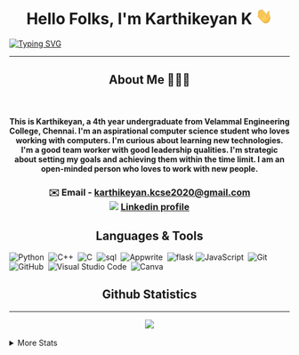 <h1 align="center">Hello Folks, I'm Karthikeyan K <img src="wave.gif" height = "30px" width="30px"></h1>

[![Typing SVG](https://readme-typing-svg.demolab.com/?font=Fira+Code&size=32&pause=1000&color=F7F7F7&center=true&vCenter=true&width=1080&height=80&lines=Student+%F0%9F%91%A8%E2%80%8D%F0%9F%8E%93;Engineer+%F0%9F%A7%91%E2%80%8D%F0%9F%92%BB;Pythonista+%F0%9F%90%8D%E2%80%8D%F0%9F%92%BB;AI+%26+ML+%F0%9F%A4%96)](https://git.io/typing-svg)

<hr>
<h2 align="center">About Me 👨🏻‍💻</h2>
<br/>
<h4 align="center">This is Karthikeyan, a 4th year undergraduate from Velammal Engineering College, Chennai.
I'm an aspirational computer science student who loves working with computers. I'm
curious about learning new technologies. I'm a good team worker with good leadership
qualities. I'm strategic about setting my goals and achieving them within the time limit. I
am an open-minded person who loves to work with new people.</h4>

  <h3 align="center">✉️ Email - <a href="mailto:karthikeyan.kcse2020@gmail.com">karthikeyan.kcse2020@gmail.com</a> <br> <img src="https://img.shields.io/badge/LinkedIn-0077B5?style=flat&&logo=linkedin&logoColor=white"> <a href="linkedin.com/in/karthikeyan-k8">Linkedin profile</a> </h3>

<h2 align="center">Languages & Tools </h2>


![Python](https://img.shields.io/badge/-Python-05122A?style=flat&logo=python)&nbsp;
![C++](https://img.shields.io/badge/-C++-05122A?style=flat&logo=C%2B%2B&logoColor=00599C)&nbsp;
![C](https://img.shields.io/badge/-C-05122A?style=flat&logo=C&logoColor=A8B9CC)&nbsp;
![sql](https://img.shields.io/badge/PostgreSQL-05122A?style=flat&&logo=postgresql&logoColor=white)&nbsp;
![Appwrite](https://img.shields.io/badge/Appwrite-05122A?style=flat&logo=Appwrite)&nbsp;
![flask](https://img.shields.io/badge/Flask-05122A?style=flat&&logo=flask&logoColor=white)
![JavaScript](https://img.shields.io/badge/-JavaScript-05122A?style=flat&logo=javascript)&nbsp;
![Git](https://img.shields.io/badge/-Git-05122A?style=flat&logo=git)&nbsp;
![GitHub](https://img.shields.io/badge/-GitHub-05122A?style=flat&logo=github)&nbsp;
![Visual Studio Code](https://img.shields.io/badge/-Visual%20Studio%20Code-05122A?style=flat&logo=visual-studio-code&logoColor=007ACC)&nbsp;
![Canva](https://img.shields.io/badge/Canva-%2300C4CC.svg?&05122A,svg?style=flat&&logo=Canva&logoColor=white)&nbsp;

<h2 align="center">Github Statistics</h2>
<hr>


  <p align="center">
  <img   src="https://github-readme-streak-stats.herokuapp.com/?user=karthi-cmd&theme=dark">
  </p>
<details>
  <summary>More Stats</summary>
  
  <img src="https://github-readme-stats.vercel.app/api/top-langs/?username=karthi-cmd&hide=html&theme=dark&layout=compact&langs_count=8">

 <img  width="73%" src ="https://github-profile-summary-cards.vercel.app/api/cards/profile-details?username=karthi-cmd&hide=html" > 
 


</details>